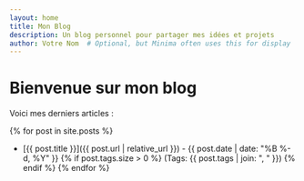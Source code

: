 ```yaml
---
layout: home
title: Mon Blog
description: Un blog personnel pour partager mes idées et projets
author: Votre Nom  # Optional, but Minima often uses this for display
---
```


# Bienvenue sur mon blog

Voici mes derniers articles :

{% for post in site.posts %}
* [{{ post.title }}]({{ post.url | relative_url }}) - {{ post.date | date: "%B %-d, %Y" }} {% if post.tags.size > 0 %} (Tags: {{ post.tags | join: ", " }}) {% endif %}
{% endfor %}

